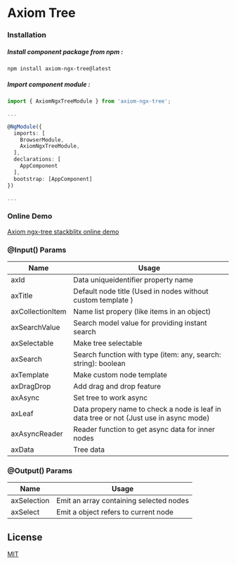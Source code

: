 # Axiom Tree

### Installation

##### Install component package from npm :

`npm install axiom-ngx-tree@latest`

##### Import component module :

```typescript
import { AxiomNgxTreeModule } from 'axiom-ngx-tree';

...

@NgModule({
  imports: [
    BrowserModule,
    AxiomNgxTreeModule,
  ], 
  declarations: [
    AppComponent
  ],
  bootstrap: [AppComponent]
})

...

```

### Online Demo

[Axiom ngx-tree stackblitx online demo](https://stackblitz.com/edit/axiom-ngx-tree)

### @Input() Params

| Name | Usage |
| ------ | ------ |
| axId | Data uniqueidentifier property name |
| axTitle | Default node title (Used in nodes without custom template ) |
| axCollectionItem | Name list propery (like items in an object) |
| axSearchValue | Search model value for providing instant search |
| axSelectable | Make tree selectable |
| axSearch | Search function with type (item: any, search: string): boolean |
| axTemplate | Make custom node template |
| axDragDrop | Add drag and drop feature |
| axAsync | Set tree to work async |
| axLeaf | Data propery name to check a node is leaf in data tree or not (Just use in async mode) |
| axAsyncReader | Reader function to get async data for inner nodes |
| axData | Tree data |

### @Output() Params

| Name | Usage |
| ------ | ------ |
| axSelection | Emit an array containing selected nodes |
| axSelect | Emit a object refers to current node |


## License

[MIT](http://opensource.org/licenses/MIT)
